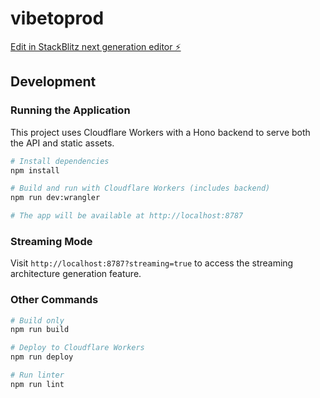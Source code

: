 # vibetoprod

[Edit in StackBlitz next generation editor ⚡️](https://stackblitz.com/~/github.com/erniesg/vibetoprod)

## Development

### Running the Application

This project uses Cloudflare Workers with a Hono backend to serve both the API and static assets.

```bash
# Install dependencies
npm install

# Build and run with Cloudflare Workers (includes backend)
npm run dev:wrangler

# The app will be available at http://localhost:8787
```

### Streaming Mode

Visit `http://localhost:8787?streaming=true` to access the streaming architecture generation feature.

### Other Commands

```bash
# Build only
npm run build

# Deploy to Cloudflare Workers
npm run deploy

# Run linter
npm run lint
```